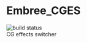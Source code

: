 # Embree_CGES
![build status](https://github.com/Nao-Shirotsu/Embree_CGES/workflows/ubuntu_build/badge.svg)   
CG effects switcher